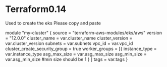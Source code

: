 # Terraform0.14

Used to create the eks
Please copy and paste

module "my-cluster" {
  source                        = "terraform-aws-modules/eks/aws"
  version                       = "12.0.0"
  cluster_name                  = var.cluster_name
  cluster_version               = var.cluster_version
  subnets                       = var.subnets
  vpc_id                        = var.vpc_id
  cluster_create_security_group = true
  worker_groups = [{
    instance_type = var.instance_type
    asg_max_size  = var.asg_max_size
    asg_min_size  = var.asg_min_size #min size should be 1
    }
  ]
  tags = var.tags
}
